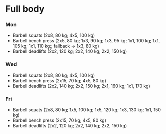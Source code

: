 # Full body
### Mon
* Barbell squats (2x8, 80 kg; 4x5, 100 kg)
* Barbell bench press (2x5, 80 kg; 1x3, 90 kg; 1x3, 95 kg; 1x1, 100 kg; 1x1, 105 kg; 1x1, 110 kg;; fallback -> 1x3, 80 kg)
* Barbell deadlifts (2x2, 120 kg; 2x2, 140 kg; 2x2, 150 kg)

### Wed
* Barbell squats (2x8, 80 kg; 4x5, 100 kg)
* Barbell bench press (2x15, 70 kg; 4x5, 80 kg)
* Barbell deadlifts (2x2, 140 kg; 2x2, 150 kg; 2x1, 160 kg; 1x1, 170 kg)

### Fri
* Barbell squats (2x8, 80 kg; 1x5, 100 kg; 1x5, 120 kg; 1x3, 130 kg; 1x1, 150 kg)
* Barbell bench press (2x15, 70 kg; 4x5, 80 kg)
* Barbell deadlifts (2x2, 120 kg; 2x2, 140 kg; 2x2, 150 kg)
